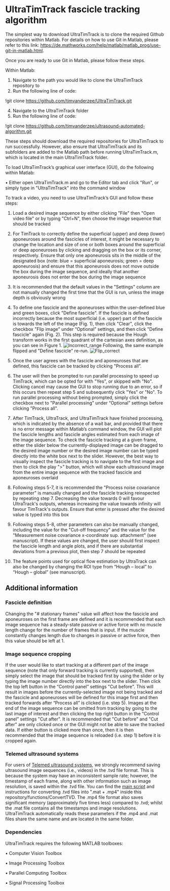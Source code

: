 # UltraTimTrack fascicle tracking algorithm
The simplest way to download UltraTimTrack is to clone the required Github repositories within Matlab. For details on how to use Git in Matlab, please refer to this link: https://de.mathworks.com/help/matlab/matlab_prog/use-git-in-matlab.html.

Once you are ready to use Git in Matlab, please follow these steps.

Within Matlab:
1.	Navigate to the path you would like to clone the UltraTimTrack repository to
2.	Run the following line of code:

!git clone https://github.com/timvanderzee/UltraTimTrack.git

4.	Navigate to the UltraTimTrack folder
5.	Run the following line of code:

!git clone https://github.com/timvanderzee/ultrasound-automated-algorithm.git

These steps should download the required repositories for UltraTimTrack to run successfully. However, also ensure that UltraTimTrack and its subfolders are added to the Matlab path before running UltraTimTrack.m, which is located in the main UltraTimTrack folder.

To load UltraTimTrack’s graphical user interface (GUI), do the following within Matlab:

•	Either open UltraTimTrack.m and go to the Editor tab and click "Run", or simply type in "UltraTimTrack" into the command window

To track a video, you need to use UltraTimTrack’s GUI and follow these steps:
1.	Load a desired image sequence by either clicking "File" then "Open video file" or by typing "Ctrl+N", then choose the image sequence that should be tracked
2.	For TimTrack to correctly define the superficial (upper) and deep (lower) aponeuroses around the fascicles of interest, it might be necessary to change the location and size of one or both boxes around the superficial or deep aponeuroses by clicking and dragging on the box or its corner, respectively. Ensure that only one aponeurosis sits in the middle of the designated box (note: blue = superficial aponeurosis; green = deep aponeurosis) and ensure that this aponeurosis does not move outside the box during the image sequence, and ideally that another aponeurosis does not enter the box during the image sequence
3.	It is recommended that the default values in the "Settings" column are not manually changed the first time that the GUI is run, unless the image depth is obviously wrong
4.	To define one fascicle and the aponeuroses within the user-defined blue and green boxes, click "Define fascicle". If the fascicle is defined incorrectly because the most superficial (i.e. upper) part of the fascicle is towards the left of the image (Fig. 1), then click "Clear", click the checkbox "Flip image" under “Optional” settings, and then click "Define fascicle" again (Fig. 2). This step is required because the Hough transform works in the first quadrant of the cartesian axes definition, as you can see in Figure 1. ![Incorrect_range](https://github.com/user-attachments/assets/a86454eb-1b92-4ca3-98a1-2275143370da)
Following, the same example flipped and "Define fascicle" re-run. 
![Flip_correct](https://github.com/user-attachments/assets/ecfddefd-4f84-4e45-839b-336998c9c571)

5.	Once the user agrees with the fascicle and aponeuroses that are defined, this fascicle can be tracked by clicking "Process all”.
6.	The user will then be prompted to run parallel processing to speed up TimTrack, which can be opted for with "Yes", or skipped with "No". Clicking cancel may cause the GUI to stop running due to an error, so if this occurs then repeat step 5 and subsequently click "Yes" or "No". To run parallel processing without being prompted, simply click the checkbox next to "Parallel processing" under “Optional” settings before clicking "Process all".
7.	After TimTrack, UltraTrack, and UltraTimTrack have finished processing, which is indicated by the absence of a wait bar, and provided that there is no error message within Matlab’s command window, the GUI will plot the fascicle lengths and fascicle angles estimated from each image of the image sequence. To check the fascicle tracking at a given frame, either the slider below the currently-displayed image can be dragged to the desired image number or the desired image number can be typed directly into the white box next to the slider. However, the best way to visually inspect the fascicle tracking is to navigate to the first image and then to click the play ">" button, which will show each ultrasound image from the entire image sequence with the tracked fascicle and aponeuroses overlaid
8.	Following steps 5-7, it is recommended the "Process noise covariance parameter" is manually changed and the fascicle tracking reinspected by repeating step 7. Decreasing the value towards 0 will favour UltraTrack's outputs, whereas increasing the value towards infinity will favour TimTrack's outputs.  Ensure that enter is pressed after the desired value is typed into this box
9.	Following steps 5-8, other parameters can also be manually changed, including the value for the "Cut-off frequency" and the value for the "Measurement noise covariance x-coordinate sup. attachment"  (see manuscript). If these values are changed, the user should first inspect the fascicle length and angle plots, and if there are substantial deviations from a previous plot, then step 7 should be repeated
10.	The feature points used for optical flow estimation by UltraTrack can also be changed by changing the ROI type from “Hough – local” to “Hough – global” (see manuscript).  

## Additional information

### Fascicle definition
Changing the "# stationary frames" value will affect how the fascicle and aponeuroses on the first frame are defined and it is recommended that each image sequence has a steady-state passive or active force with no muscle length change for the number of frames that is input. If the muscle constantly changes length due to changes in passive or active force, then this value should be left at 1.

### Image sequence cropping
If the user would like to start tracking at a different part of the image sequence (note that only forward tracking is currently supported), then simply select the image that should be tracked first by using the slider or by typing the image number directly into the box next to the slider. Then click the top left button in the “Control panel” settings "Cut before". This will result in images before the currently-selected image not being tracked and the fascicle and aponeuroses will be defined for this image first and then tracked forwards after “Process all” is clicked (i.e. step 5). Images at the end of the image sequence can be omitted from tracking by going to the last image of interest and then clicking the top right button in the “Control panel” settings "Cut after". It is recommended that "Cut before" and "Cut after" are only clicked once or the GUI might not be able to save the tracked data. If either button is clicked more than once, then it is then recommended that the image sequence is reloaded (i.e. step 1) before it is cropped again.

### Telemed ultrasound systems
For users of [Telemed ultrasound systems](https://www.telemedultrasound.com/en/home/), we strongly recommend saving ultrasound image sequences (i.e., videos) in the .tvd file format. This is because the system may have an inconsistent sample rate; however, the timestamp of each frame, along with other information such as image resolution, is saved within the .tvd file.  You can find the [main script](https://github.com/timvanderzee/UltraTimTrack/tree/main/functions/ConvertTVD) and instructions for converting .tvd files into ".mat + .mp4" inside this repository/functions/ConvertTVD. The .mp4 file format also saves significant memory (approximately five times less) compared to .tvd; whilst the .mat file contains all the timestamps and image resolutions. UltraTimTrack automatically reads these parameters if the .mp4 and .mat files share the same name and are located in the same folder.

### Dependencies
UltraTimTrack requires the following MATLAB toolboxes:

•	Computer Vision Toolbox

•	Image Processing Toolbox

•	Parallel Computing Toolbox

•	Signal Processing Toolbox


